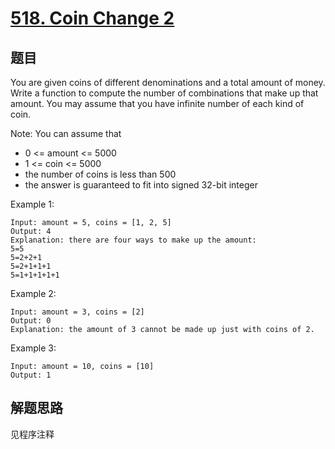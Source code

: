# [518. Coin Change 2](https://leetcode-cn.com/problems/coin-change-2/)

## 题目

You are given coins of different denominations and a total amount of money. Write a function to compute the number of combinations that make up that amount. You may assume that you have infinite number of each kind of coin.

Note: You can assume that

- 0 <= amount <= 5000
- 1 <= coin <= 5000
- the number of coins is less than 500
- the answer is guaranteed to fit into signed 32-bit integer

Example 1:

```text
Input: amount = 5, coins = [1, 2, 5]
Output: 4
Explanation: there are four ways to make up the amount:
5=5
5=2+2+1
5=2+1+1+1
5=1+1+1+1+1
```

Example 2:

```text
Input: amount = 3, coins = [2]
Output: 0
Explanation: the amount of 3 cannot be made up just with coins of 2.
```

Example 3:

```text
Input: amount = 10, coins = [10]
Output: 1
```

## 解题思路

见程序注释
